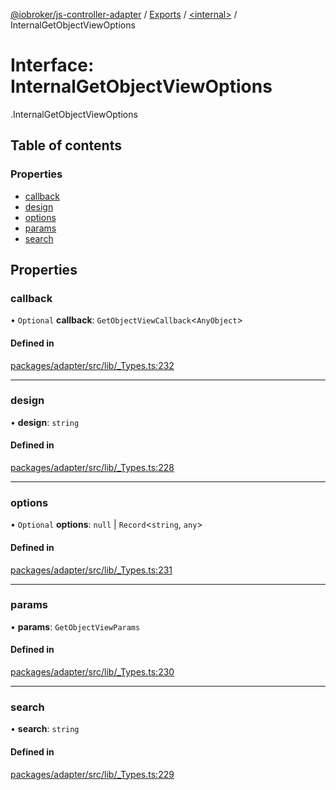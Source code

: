 [@iobroker/js-controller-adapter](../README.md) / [Exports](../modules.md) / [<internal\>](../modules/internal_.md) / InternalGetObjectViewOptions

# Interface: InternalGetObjectViewOptions

[<internal>](../modules/internal_.md).InternalGetObjectViewOptions

## Table of contents

### Properties

- [callback](internal_.InternalGetObjectViewOptions.md#callback)
- [design](internal_.InternalGetObjectViewOptions.md#design)
- [options](internal_.InternalGetObjectViewOptions.md#options)
- [params](internal_.InternalGetObjectViewOptions.md#params)
- [search](internal_.InternalGetObjectViewOptions.md#search)

## Properties

### callback

• `Optional` **callback**: `GetObjectViewCallback`<`AnyObject`\>

#### Defined in

[packages/adapter/src/lib/_Types.ts:232](https://github.com/ioBroker/ioBroker.js-controller/blob/20e3f437/packages/adapter/src/lib/_Types.ts#L232)

___

### design

• **design**: `string`

#### Defined in

[packages/adapter/src/lib/_Types.ts:228](https://github.com/ioBroker/ioBroker.js-controller/blob/20e3f437/packages/adapter/src/lib/_Types.ts#L228)

___

### options

• `Optional` **options**: ``null`` \| `Record`<`string`, `any`\>

#### Defined in

[packages/adapter/src/lib/_Types.ts:231](https://github.com/ioBroker/ioBroker.js-controller/blob/20e3f437/packages/adapter/src/lib/_Types.ts#L231)

___

### params

• **params**: `GetObjectViewParams`

#### Defined in

[packages/adapter/src/lib/_Types.ts:230](https://github.com/ioBroker/ioBroker.js-controller/blob/20e3f437/packages/adapter/src/lib/_Types.ts#L230)

___

### search

• **search**: `string`

#### Defined in

[packages/adapter/src/lib/_Types.ts:229](https://github.com/ioBroker/ioBroker.js-controller/blob/20e3f437/packages/adapter/src/lib/_Types.ts#L229)
